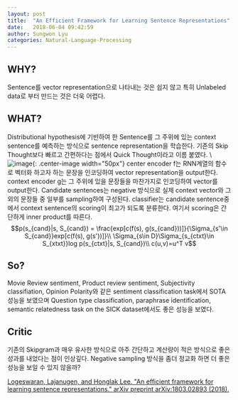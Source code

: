 ```yaml
---
layout: post
title:  "An Efficient Framework for Learning Sentence Representations"
date:   2018-06-04 09:42:59
author: Sungwon Lyu
categories: Natural-Language-Processing
---
```


## WHY? 
Sentence를 vector representation으로 나타내는 것은 쉽지 않고 특히 Unlabeled data로 부터 만드는 것은 더욱 어렵다. 

## WHAT?
Distributional hypothesis에 기반하여 한 Sentence를 그 주위에 있는 context sentence를 예측하는 방식으로 sentence representation을 학습한다. 기존의 Skip Thought보다 빠르고 간편하다는 점에서 Quick Thought이라고 이름 붙였다. \\
![image](/assets/images/qt1.png){: .center-image width="50px"}
center encoder f는 RNN계열의 함수로 벡터화 하고자 하는 문장을 인코딩하여 vector representation을 output한다. context encoder g는 그 주위에 있을 문장들을 마찬가지로 인코딩하여 vector를 output한다. Candidate sentences는 negative 방식으로 실제 context vector와 그 외의 문장들 중 일부를 sampling하여 구성된다. classifier는 candidate sentence중에서 context sentence의 scoring이 최고가 되도록 분류한다. 여기서 scoring은 간단하게 inner product를 따른다. 
$$p(s_{cand}|s, S_{cand}) = \frac{exp[c(f(s), g(s_{cand}))]}{\Sigma_{s'\in S_{cand}}exp[c(f(s), g(s'))]}\\
\Sigma_{s\in D}\Sigma_{s_{ctxt}\in S_{xtxt}}log p(s_{ctxt}|s, S_{cand})\\
c(u,v)=u^T v$$

## So?
Movie Review sentiment, Product review sentiment, Subjectivity classifiation, Opinion Polarity와 같은 sentiment classification task에서 SOTA 성능을 보였으며 Question type classification, paraphrase identification, semantic relatedness task on the SICK dataset에서도 좋은 성능을 보였다. 

## Critic
기존의 Skipgram과 매우 유사한 방식으로 아주 간단하고 계산량이 적은 방식으로 좋은 성과를 내었다는 점이 인상깊다. Negative sampling 방식을 좀더 정교화 하면 더 좋은 성능을 보일 수 있지 않을까?

[Logeswaran, Lajanugen, and Honglak Lee. "An efficient framework for learning sentence representations." arXiv preprint arXiv:1803.02893 (2018).](https://arxiv.org/abs/1803.02893)